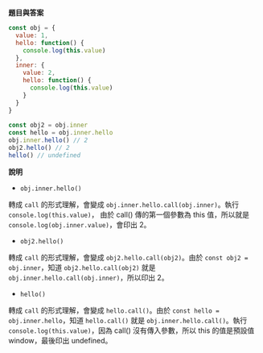**題目與答案**
```javascript
const obj = {
  value: 1,
  hello: function() {
    console.log(this.value)
  },
  inner: {
    value: 2,
    hello: function() {
      console.log(this.value)
    }
  }
}
  
const obj2 = obj.inner
const hello = obj.inner.hello
obj.inner.hello() // 2
obj2.hello() // 2
hello() // undefined
```
**說明**
- `obj.inner.hello()`

轉成 `call` 的形式理解，會變成 `obj.inner.hello.call(obj.inner)`。執行 `console.log(this.value)`， 由於 call() 傳的第一個參數為 this 值，所以就是 `console.log(obj.inner.value)`，會印出 2。

- `obj2.hello()`

轉成 `call` 的形式理解，會變成 `obj2.hello.call(obj2)`。由於 `const obj2 = obj.inner`，知道 `obj2.hello.call(obj2)` 就是 `obj.inner.hello.call(obj.inner)`，所以印出 2。

- `hello()`

轉成 `call` 的形式理解，會變成 `hello.call()`。由於 `const hello = obj.inner.hello`，知道 `hello.call()` 就是 `obj.inner.hello.call()`。執行 `console.log(this.value)`，因為 call() 沒有傳入參數，所以 this 的值是預設值 window，最後印出 undefined。
